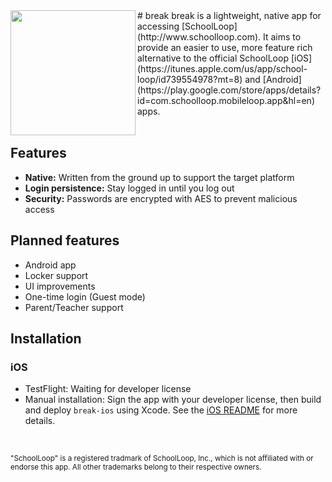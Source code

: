 <img src="./images/AppIcon.png" width="200" height="200" align="left">
# break
break is a lightweight, native app for accessing [SchoolLoop](http://www.schoolloop.com). It aims to provide an easier to use, more feature rich alternative to the official SchoolLoop [iOS](https://itunes.apple.com/us/app/school-loop/id739554978?mt=8) and [Android](https://play.google.com/store/apps/details?id=com.schoolloop.mobileloop.app&hl=en) apps.
<br>
<br>

## Features
* **Native:** Written from the ground up to support the target platform
* **Login persistence:** Stay logged in until you log out
* **Security:** Passwords are encrypted with AES to prevent malicious access

## Planned features
* Android app
* Locker support
* UI improvements
* One-time login (Guest mode)
* Parent/Teacher support

## Installation
### iOS
* TestFlight: Waiting for developer license
* Manual installation: Sign the app with your developer license, then build and deploy `break-ios` using Xcode. See the [iOS README](./break-iOS) for more details.
<br>

<sup>"SchoolLoop" is a registered tradmark of SchoolLoop, Inc., which is not affiliated with or endorse this app. All other trademarks belong to their respective owners.</sup>